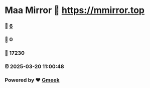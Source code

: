 # Maa Mirror :link: https://mmirror.top 
### :page_facing_up: [6](https://mmirror.top/tag.html) 
### :speech_balloon: 0 
### :hibiscus: 17230 
### :alarm_clock: 2025-03-20 11:00:48 
### Powered by :heart: [Gmeek](https://github.com/Meekdai/Gmeek)
